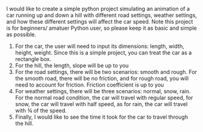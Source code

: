 I would like to create a simple python project simulating an animation of a car running up and
down a hill with different road settings, weather settings, and how these different settings will
affect the car speed. Note this project is for beginners/ amatuer Python user, so please keep it
as basic and simple as possible.
1. For the car, the user will need to input its dimensions: length, width, height, weight. Since
this is a simple project, you can treat the car as a rectangle box.
2. For the hill, the length, slope will be up to you
3. For the road settings, there will be two scenarios: smooth and rough. For the smooth
road, there will be no friction, and for rough road, you will need to account for friction.
Friction coefficient is up to you
4. For weather settings, there will be three scenarios: normal, snow, rain. For the normal
road condition, the car will travel with regular speed, for snow, the car will travel with half
speed, as for rain, the car will travel with ¾ of the speed.
5. Finally, I would like to see the time it took for the car to travel through the hill.
